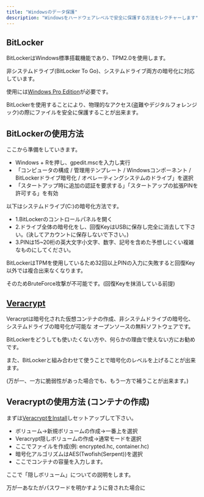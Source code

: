 ```yaml
---
title: "Windowsのデータ保護"
description: "Windowsをハードウェアレベルで安全に保護する方法をレクチャーします"
---
```


## BitLocker

BitLockerはWindows標準搭載機能であり、TPM2.0を使用します。

非システムドライブ(BitLocker To Go)、システムドライブ両方の暗号化に対応しています。

使用には[Windows Pro Edition](https://massgrave.dev/)が必要です。

BitLockerを使用することにより、物理的なアクセス(盗難やデジタルフォレンジック)の際にファイルを安全に保護することが出来ます。

## BitLockerの使用方法

ここから準備をしていきます。

- Windows + Rを押し、gpedit.mscを入力し実行
- 「コンピュータの構成 / 管理用テンプレート / Windowsコンポーネント / BitLockerドライブ暗号化 / オペレーティングシステムのドライブ」を選択
- 「スタートアップ時に追加の認証を要求する」「スタートアップの拡張PINを許可する」を有効

以下はシステムドライブ(C:)の暗号化方法です。

- 1.BitLockerのコントロールパネルを開く
- 2.ドライブ全体の暗号化をし、回復KeyはUSBに保存し完全に消去して下さい。(決してアカウントに保存しないで下さい。)
- 3.PINは15~20桁の英大文字小文字、数字、記号を含めた予想しにくい複雑なものにしてください。

BitLockerはTPMを使用しているため32回以上PINの入力に失敗すると回復Key以外では複合出来なくなります。

そのためBruteForce攻撃が不可能です。(回復Keyを抹消している前提)

## [Veracrypt](https://veracrypt.fr)

Veracrptは暗号化された仮想コンテナの作成、非システムドライブの暗号化、システムドライブの暗号化が可能な
オープンソースの無料ソフトウェアです。

BitLockerをどうしても使いたくない方や、何らかの理由で使えない方にお勧めです。

また、BitLockerと組み合わせて使うことで暗号化のレベルを上げることが出来ます。

(万が一、一方に脆弱性があった場合でも、もう一方で補うことが出来ます。)

## Veracryptの使用方法 (コンテナの作成)

まずは[VeracryptをInstall](https://veracrypt.fr/en/Downloads.html)しセットアップして下さい。

- ボリューム→新規ボリュームの作成→一番上を選択
- Veracrypt隠しボリュームの作成→通常モードを選択
- ここでファイルを作成(例: encrypted.hc, container.hc)
- 暗号化アルゴリズムはAES(Twofish(Serpent))を選択
- ここでコンテナの容量を入力します。

ここで「隠しボリューム」についての説明をします。

万が一あなたがパスワードを明かすように脅された場合に